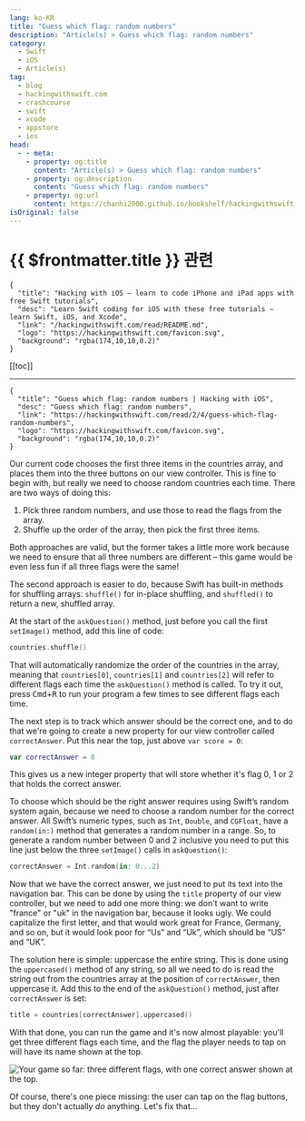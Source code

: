 ```yaml
---
lang: ko-KR
title: "Guess which flag: random numbers"
description: "Article(s) > Guess which flag: random numbers"
category:
  - Swift
  - iOS
  - Article(s)
tag: 
  - blog
  - hackingwithswift.com
  - crashcourse
  - swift
  - xcode
  - appstore
  - ios  
head:
  - - meta:
    - property: og:title
      content: "Article(s) > Guess which flag: random numbers"
    - property: og:description
      content: "Guess which flag: random numbers"
    - property: og:url
      content: https://chanhi2000.github.io/bookshelf/hackingwithswift.com/read/02/04-guess-which-flag-random-numbers.html
isOriginal: false
---
```


# {{ $frontmatter.title }} 관련

```component VPCard
{
  "title": "Hacking with iOS – learn to code iPhone and iPad apps with free Swift tutorials",
  "desc": "Learn Swift coding for iOS with these free tutorials – learn Swift, iOS, and Xcode",
  "link": "/hackingwithswift.com/read/README.md",
  "logo": "https://hackingwithswift.com/favicon.svg",
  "background": "rgba(174,10,10,0.2)"
}
```

[[toc]]

---

```component VPCard
{
  "title": "Guess which flag: random numbers | Hacking with iOS",
  "desc": "Guess which flag: random numbers",
  "link": "https://hackingwithswift.com/read/2/4/guess-which-flag-random-numbers",
  "logo": "https://hackingwithswift.com/favicon.svg",
  "background": "rgba(174,10,10,0.2)"
}
```

<VidStack src="youtube/A9SKgYhqZ_Q" />

Our current code chooses the first three items in the countries array, and places them into the three buttons on our view controller. This is fine to begin with, but really we need to choose random countries each time. There are two ways of doing this:

1. Pick three random numbers, and use those to read the flags from the array.
2. Shuffle up the order of the array, then pick the first three items.

Both approaches are valid, but the former takes a little more work because we need to ensure that all three numbers are different – this game would be even less fun if all three flags were the same!

The second approach is easier to do, because Swift has built-in methods for shuffling arrays: `shuffle()` for in-place shuffling, and `shuffled()` to return a new, shuffled array.

At the start of the `askQuestion()` method, just before you call the first `setImage()` method, add this line of code:

```swift
countries.shuffle()
```

That will automatically randomize the order of the countries in the array, meaning that `countries[0]`, `countries[1]` and `countries[2]` will refer to different flags each time the `askQuestion()` method is called. To try it out, press <kbd>Cmd</kbd>+<kbd>R</kbd> to run your program a few times to see different flags each time.

The next step is to track which answer should be the correct one, and to do that we're going to create a new property for our view controller called `correctAnswer`. Put this near the top, just above `var score = 0`:

```swift
var correctAnswer = 0
```

This gives us a new integer property that will store whether it's flag 0, 1 or 2 that holds the correct answer.

To choose which should be the right answer requires using Swift’s random system again, because we need to choose a random number for the correct answer. All Swift’s numeric types, such as `Int`, `Double`, and `CGFloat`, have a `random(in:)` method that generates a random number in a range. So, to generate a random number between 0 and 2 inclusive you need to put this line just below the three `setImage()` calls in `askQuestion()`:

```swift
correctAnswer = Int.random(in: 0...2)
```

Now that we have the correct answer, we just need to put its text into the navigation bar. This can be done by using the `title` property of our view controller, but we need to add one more thing: we don't want to write "france" or "uk" in the navigation bar, because it looks ugly. We could capitalize the first letter, and that would work great for France, Germany, and so on, but it would look poor for “Us” and “Uk”, which should be “US” and “UK”.

The solution here is simple: uppercase the entire string. This is done using the `uppercased()` method of any string, so all we need to do is read the string out from the countries array at the position of `correctAnswer`, then uppercase it. Add this to the end of the `askQuestion()` method, just after `correctAnswer` is set:

```swift
title = countries[correctAnswer].uppercased()
```

With that done, you can run the game and it's now almost playable: you'll get three different flags each time, and the flag the player needs to tap on will have its name shown at the top.

![Your game so far: three different flags, with one correct answer shown at the top.](https://hackingwithswift.com/img/books/hws/2-12@2x.png)

Of course, there's one piece missing: the user can tap on the flag buttons, but they don't actually *do* anything. Let's fix that…

